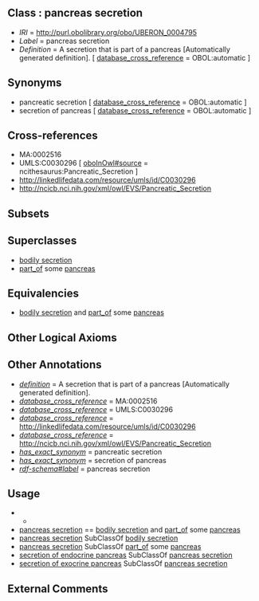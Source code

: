 
## Class : pancreas secretion

 * *IRI* = http://purl.obolibrary.org/obo/UBERON_0004795
 * *Label* = pancreas secretion
 * *Definition* = A secretion that is part of a pancreas [Automatically generated definition]. [ [database_cross_reference](../../ef/oboInOwl#hasDbXref.md) = OBOL:automatic ]

## Synonyms

 * pancreatic secretion [ [database_cross_reference](../../ef/oboInOwl#hasDbXref.md) = OBOL:automatic ]
 * secretion of pancreas [ [database_cross_reference](../../ef/oboInOwl#hasDbXref.md) = OBOL:automatic ]

## Cross-references

 * MA:0002516
 * UMLS:C0030296 [ [oboInOwl#source](../../ce/oboInOwl#source.md) = ncithesaurus:Pancreatic_Secretion ]
 * http://linkedlifedata.com/resource/umls/id/C0030296
 * http://ncicb.nci.nih.gov/xml/owl/EVS/Pancreatic_Secretion

## Subsets


## Superclasses

 * [bodily secretion](../../UBERON/56/UBERON_0000456.md)
 * [part_of](../../BFO/50/BFO_0000050.md) some [pancreas](../../UBERON/64/UBERON_0001264.md)

## Equivalencies

 * [bodily secretion](../../UBERON/56/UBERON_0000456.md) and [part_of](../../BFO/50/BFO_0000050.md) some [pancreas](../../UBERON/64/UBERON_0001264.md)

## Other Logical Axioms


## Other Annotations

 * *[definition](../../IAO/15/IAO_0000115.md)* = A secretion that is part of a pancreas [Automatically generated definition].
 * *[database_cross_reference](../../ef/oboInOwl#hasDbXref.md)* = MA:0002516
 * *[database_cross_reference](../../ef/oboInOwl#hasDbXref.md)* = UMLS:C0030296
 * *[database_cross_reference](../../ef/oboInOwl#hasDbXref.md)* = http://linkedlifedata.com/resource/umls/id/C0030296
 * *[database_cross_reference](../../ef/oboInOwl#hasDbXref.md)* = http://ncicb.nci.nih.gov/xml/owl/EVS/Pancreatic_Secretion
 * *[has_exact_synonym](../../ym/oboInOwl#hasExactSynonym.md)* = pancreatic secretion
 * *[has_exact_synonym](../../ym/oboInOwl#hasExactSynonym.md)* = secretion of pancreas
 * *[rdf-schema#label](../../el/rdf-schema#label.md)* = pancreas secretion

## Usage

 * -
 * [pancreas secretion](../../UBERON/95/UBERON_0004795.md) == [bodily secretion](../../UBERON/56/UBERON_0000456.md) and [part_of](../../BFO/50/BFO_0000050.md) some [pancreas](../../UBERON/64/UBERON_0001264.md)
 * [pancreas secretion](../../UBERON/95/UBERON_0004795.md) SubClassOf [bodily secretion](../../UBERON/56/UBERON_0000456.md)
 * [pancreas secretion](../../UBERON/95/UBERON_0004795.md) SubClassOf [part_of](../../BFO/50/BFO_0000050.md) some [pancreas](../../UBERON/64/UBERON_0001264.md)
 * [secretion of endocrine pancreas](../../UBERON/92/UBERON_0004792.md) SubClassOf [pancreas secretion](../../UBERON/95/UBERON_0004795.md)
 * [secretion of exocrine pancreas](../../UBERON/93/UBERON_0004793.md) SubClassOf [pancreas secretion](../../UBERON/95/UBERON_0004795.md)

## External Comments

